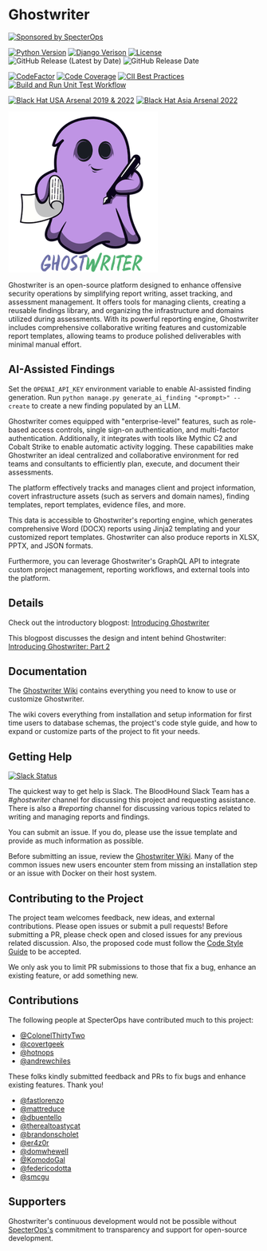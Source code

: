 # Ghostwriter

[![Sponsored by SpecterOps](https://img.shields.io/endpoint?url=https%3A%2F%2Fraw.githubusercontent.com%2Fspecterops%2F.github%2Fmain%2Fconfig%2Fshield.json&style=flat)](https://github.com/specterops#ghostwriter)

[![Python Version](https://img.shields.io/badge/Python-3.10-brightgreen.svg)](.) [![Django Verison](https://img.shields.io/badge/Django-3.2-006400)](.) [![License](https://img.shields.io/badge/License-BSD3-darkred.svg)](.) ![GitHub Release (Latest by Date)](https://img.shields.io/github/v/release/GhostManager/Ghostwriter?label=Latest%20Release) ![GitHub Release Date](https://img.shields.io/github/release-date/ghostmanager/ghostwriter?label=Release%20Date&color=blue)

[![CodeFactor](https://img.shields.io/codefactor/grade/github/GhostManager/Ghostwriter?label=Code%20Quality)](.)  [![Code Coverage](https://img.shields.io/codecov/c/github/GhostManager/Ghostwriter?label=Code%20Coverage)](.)  [![CII Best Practices](https://bestpractices.coreinfrastructure.org/projects/5139/badge)](https://bestpractices.coreinfrastructure.org/projects/5139) [![Build and Run Unit Test Workflow](https://github.com/GhostManager/Ghostwriter/actions/workflows/workflow.yml/badge.svg)](https://github.com/GhostManager/Ghostwriter/actions/workflows/workflow.yml)

[![Black Hat USA Arsenal 2019 & 2022](https://img.shields.io/badge/2019%20&%202022-Black%20Hat%20USA%20Arsenal-lightgrey.svg)](https://www.blackhat.com/us-19/arsenal/schedule/index.html#ghostwriter-15475) [![Black Hat Asia Arsenal 2022](https://img.shields.io/badge/2022-Black%20Hat%20Asia%20Arsenal-lightgrey.svg)](https://www.blackhat.com/asia-22/arsenal/schedule/index.html#ghostwriter-26252)

![ghostwriter](DOCS/images/logo.png)

Ghostwriter is an open-source platform designed to enhance offensive security operations by simplifying report writing,
asset tracking, and assessment management. It offers tools for managing clients, creating a reusable findings library,
and organizing the infrastructure and domains utilized during assessments. With its powerful reporting engine, Ghostwriter
includes comprehensive collaborative writing features and customizable report templates, allowing teams to produce polished
deliverables with minimal manual effort.

## AI-Assisted Findings

Set the `OPENAI_API_KEY` environment variable to enable AI-assisted finding
generation. Run `python manage.py generate_ai_finding "<prompt>" --create` to
create a new finding populated by an LLM.

Ghostwriter comes equipped with "enterprise-level" features, such as role-based access controls, single sign-on authentication,
and multi-factor authentication. Additionally, it integrates with tools like Mythic C2 and Cobalt Strike to enable automatic
activity logging. These capabilities make Ghostwriter an ideal centralized and collaborative environment for red teams and
consultants to efficiently plan, execute, and document their assessments.

The platform effectively tracks and manages client and project information, covert infrastructure assets (such as servers
and domain names), finding templates, report templates, evidence files, and more.

This data is accessible to Ghostwriter's reporting engine, which generates comprehensive Word (DOCX) reports using Jinja2
templating and your customized report templates. Ghostwriter can also produce reports in XLSX, PPTX, and JSON formats.

Furthermore, you can leverage Ghostwriter's GraphQL API to integrate custom project management, reporting workflows,
and external tools into the platform.

## Details

Check out the introductory blogpost: [Introducing Ghostwriter](https://posts.specterops.io/introducing-ghostwriter-part-1-61e7bd014aff)

This blogpost discusses the design and intent behind Ghostwriter: [Introducing Ghostwriter: Part 2](https://posts.specterops.io/introducing-ghostwriter-part-2-f2d8368a1ed6)

## Documentation

The [Ghostwriter Wiki](https://ghostwriter.wiki/) contains everything you need to know to use or customize Ghostwriter.

The wiki covers everything from installation and setup information for first time users to database schemas, the project's
code style guide, and how to expand or customize parts of the project to fit your needs.

## Getting Help

[![Slack Status](https://img.shields.io/badge/Slack-%23ghostwriter-blueviolet?logo=slack)](https://slack.specterops.io/)

The quickest way to get help is Slack. The BloodHound Slack Team has a *#ghostwriter* channel for discussing this project
and requesting assistance. There is also a *#reporting* channel for discussing various topics related to writing and managing
reports and findings.

You can submit an issue. If you do, please use the issue template and provide as much information as possible.

Before submitting an issue, review the [Ghostwriter Wiki](https://ghostwriter.wiki/). Many of the common issues new users encounter stem from
missing an installation step or an issue with Docker on their host system.

## Contributing to the Project

The project team welcomes feedback, new ideas, and external contributions. Please open issues or submit a pull requests!
Before submitting a PR, please check open and closed issues for any previous related discussion. Also, the proposed code
must follow the [Code Style Guide](https://ghostwriter.wiki/coding-style-guide/style-guide) to be accepted.

We only ask you to limit PR submissions to those that fix a bug, enhance an existing feature, or add something new.

## Contributions

The following people at SpecterOps have contributed much to this project:

* [@ColonelThirtyTwo](https://github.com/ColonelThirtyTwo)
* [@covertgeek](https://github.com/covertgeek)
* [@hotnops](https://github.com/hotnops)
* [@andrewchiles](https://github.com/andrewchiles)

These folks kindly submitted feedback and PRs to fix bugs and enhance existing features. Thank you! 

* [@fastlorenzo](https://github.com/fastlorenzo)
* [@mattreduce](https://github.com/mattreduce)
* [@dbuentello](https://github.com/dbuentello)
* [@therealtoastycat](https://github.com/therealtoastycat)
* [@brandonscholet](https://github.com/brandonscholet)
* [@er4z0r](https://github.com/er4z0r)
* [@domwhewell](https://github.com/domwhewell)
* [@KomodoGal](https://github.com/KomodoGal)
* [@federicodotta](https://github.com/federicodotta)
* [@smcgu](https://github.com/smcgu)

## Supporters

Ghostwriter's continuous development would not be possible without [SpecterOps's](https://www.specterops.io/) commitment to transparency and
support for open-source development.
